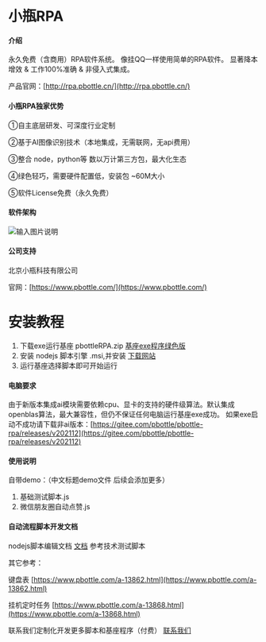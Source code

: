 #  小瓶RPA

#### 介绍
永久免费（含商用）RPA软件系统。 像挂QQ一样使用简单的RPA软件。 显著降本增效 & 工作100%准确 & 非侵入式集成。

 产品官网：[http://rpa.pbottle.cn/](http://rpa.pbottle.cn/)

#### 小瓶RPA独家优势

①自主底层研发、可深度行业定制

②基于AI图像识别技术（本地集成，无需联网，无api费用）

③整合 node，python等 数以万计第三方包，最大化生态

④绿色轻巧，需要硬件配置低，安装包 ~60M大小

⑤软件License免费（永久免费）

#### 软件架构

![输入图片说明](https://images.gitee.com/uploads/images/2021/1126/130823_ef4a3e3b_799608.png "2111021453106180e0566ebe4.png")


#### 公司支持

北京小瓶科技有限公司

 官网：[https://www.pbottle.com/](https://www.pbottle.com/)



# 安装教程

1.  下载exe运行基座  pbottleRPA.zip  [基座exe程序绿色版](https://gitee.com/pbottle/pbottle-rpa/releases)
2.  安装 nodejs 脚本引擎 .msi,并安装 [下载网站](http://nodejs.cn/download/) 
3.  运行基座选择脚本即可开始运行


#### 电脑要求

由于新版本集成ai模块需要依赖cpu、显卡的支持的硬件级算法。默认集成openblas算法，最大兼容性，但仍不保证任何电脑运行基座exe成功。
如果exe启动不成功请下载非ai版本：[https://gitee.com/pbottle/pbottle-rpa/releases/v202112](https://gitee.com/pbottle/pbottle-rpa/releases/v202112)

#### 使用说明

自带demo：（中文标题demo文件 后续会添加更多）
1.  基础测试脚本.js
2.  微信朋友圈自动点赞.js



#### 自动流程脚本开发文档

nodejs脚本编辑文档
[文档](https://gitee.com/pbottle/pbottle-rpa/blob/master/pbottleRPA.js)
参考技术测试脚本

其它参考：

键盘表  [https://www.pbottle.com/a-13862.html](https://www.pbottle.com/a-13862.html)

挂机定时任务  [https://www.pbottle.com/a-13868.html](https://www.pbottle.com/a-13868.html)

联系我们定制化开发更多脚本和基座程序（付费） [联系我们](https://www.pbottle.com/page-contact.html)
